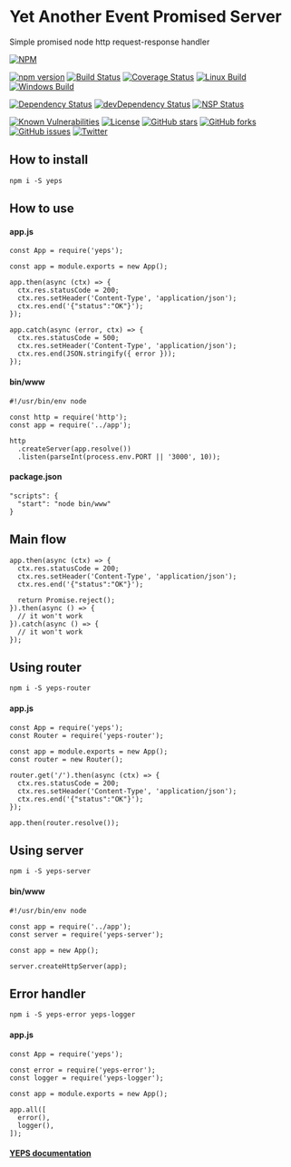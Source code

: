 # Yet Another Event Promised Server


Simple promised node http request-response handler

[![NPM](https://nodei.co/npm/yeps.png)](https://npmjs.org/package/yeps)

[![npm version](https://badge.fury.io/js/yeps.svg)](https://badge.fury.io/js/yeps)
[![Build Status](https://travis-ci.org/evheniy/yeps.svg?branch=master)](https://travis-ci.org/evheniy/yeps)
[![Coverage Status](https://coveralls.io/repos/github/evheniy/yeps/badge.svg?branch=master)](https://coveralls.io/github/evheniy/yeps?branch=master)
[![Linux Build](https://img.shields.io/travis/evheniy/yeps/master.svg?label=linux)](https://travis-ci.org/evheniy/)
[![Windows Build](https://img.shields.io/appveyor/ci/evheniy/yeps/master.svg?label=windows)](https://ci.appveyor.com/project/evheniy/yeps)

[![Dependency Status](https://david-dm.org/evheniy/yeps.svg)](https://david-dm.org/evheniy/yeps)
[![devDependency Status](https://david-dm.org/evheniy/yeps/dev-status.svg)](https://david-dm.org/evheniy/yeps#info=devDependencies)
[![NSP Status](https://img.shields.io/badge/NSP%20status-no%20vulnerabilities-green.svg)](https://travis-ci.org/evheniy/yeps)

[![Known Vulnerabilities](https://snyk.io/test/github/evheniy/yeps/badge.svg)](https://snyk.io/test/github/evheniy/yeps)
[![License](https://img.shields.io/badge/license-MIT-blue.svg)](https://raw.githubusercontent.com/evheniy/yeps/master/LICENSE)
[![GitHub stars](https://img.shields.io/github/stars/evheniy/yeps.svg)](https://github.com/evheniy/yeps/stargazers)
[![GitHub forks](https://img.shields.io/github/forks/evheniy/yeps.svg)](https://github.com/evheniy/yeps/network)
[![GitHub issues](https://img.shields.io/github/issues/evheniy/yeps.svg)](https://github.com/evheniy/yeps/issues)
[![Twitter](https://img.shields.io/twitter/url/https/github.com/evheniy/yeps.svg?style=social)](https://twitter.com/intent/tweet?text=Wow:&url=%5Bobject%20Object%5D)

    
## How to install

    npm i -S yeps

## How to use

#### app.js

    const App = require('yeps');
    
    const app = module.exports = new App();
    
    app.then(async (ctx) => {
      ctx.res.statusCode = 200;
      ctx.res.setHeader('Content-Type', 'application/json');
      ctx.res.end('{"status":"OK"}');
    });
    
    app.catch(async (error, ctx) => {
      ctx.res.statusCode = 500;
      ctx.res.setHeader('Content-Type', 'application/json');
      ctx.res.end(JSON.stringify({ error }));
    });

#### bin/www

    #!/usr/bin/env node
    
    const http = require('http');
    const app = require('../app');

    http
      .createServer(app.resolve())
      .listen(parseInt(process.env.PORT || '3000', 10));
    
#### package.json

    "scripts": {
      "start": "node bin/www"
    }
    
## Main flow

    app.then(async (ctx) => {
      ctx.res.statusCode = 200;
      ctx.res.setHeader('Content-Type', 'application/json');
      ctx.res.end('{"status":"OK"}');
      
      return Promise.reject();
    }).then(async () => {
      // it won't work
    }).catch(async () => {
      // it won't work
    });
    
## Using router

    npm i -S yeps-router
    
#### app.js

    const App = require('yeps');
    const Router = require('yeps-router');
    
    const app = module.exports = new App();
    const router = new Router();
    
    router.get('/').then(async (ctx) => {
      ctx.res.statusCode = 200;
      ctx.res.setHeader('Content-Type', 'application/json');
      ctx.res.end('{"status":"OK"}');     
    });
    
    app.then(router.resolve());
    
## Using server

    npm i -S yeps-server
    
#### bin/www

    #!/usr/bin/env node
        
    const app = require('../app');
    const server = require('yeps-server');

    const app = new App();
    
    server.createHttpServer(app);
    
## Error handler

    npm i -S yeps-error yeps-logger
    
#### app.js

    const App = require('yeps');
    
    const error = require('yeps-error');
    const logger = require('yeps-logger');
    
    const app = module.exports = new App();
    
    app.all([
      error(),
      logger(),
    ]);
    
    

#### [YEPS documentation](http://yeps.info/)
